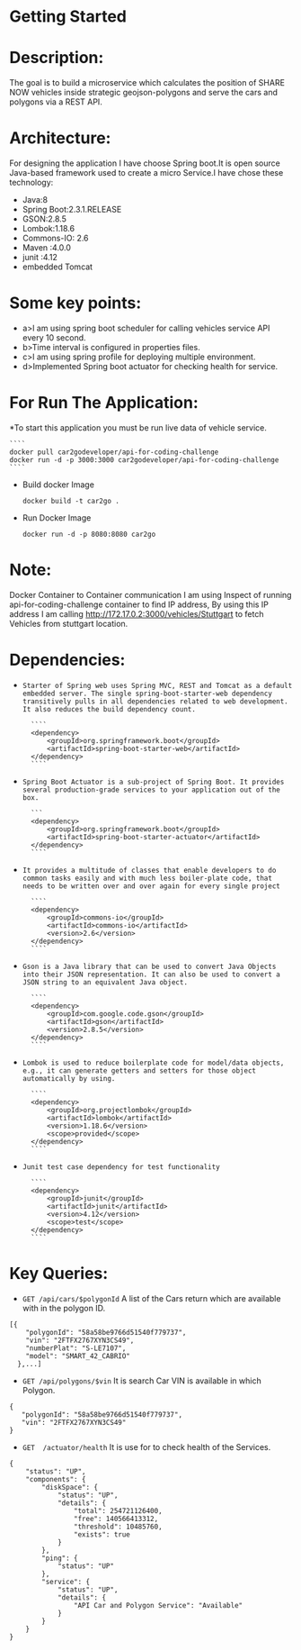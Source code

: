 # Getting Started

Description:
===========
  The goal is to build a microservice which calculates the position of SHARE NOW
  vehicles inside strategic geojson-polygons and serve the cars and polygons via a
  REST API.

Architecture:
============
For designing the application I have choose Spring boot.It is open source Java-based framework used to create a micro Service.I have chose these technology:

* Java:8
* Spring Boot:2.3.1.RELEASE
* GSON:2.8.5
* Lombok:1.18.6
* Commons-IO: 2.6 
* Maven :4.0.0
* junit :4.12
* embedded Tomcat

Some key points:
===============

* a>I am using spring boot scheduler for calling vehicles service API every 10 second.
* b>Time interval is configured in properties files.
* c>I am using spring profile for deploying multiple environment.
* d>Implemented Spring boot actuator for checking health for service.

For Run The Application:
=======================
*To start this application you must be run live data of vehicle service.

	````
	docker pull car2godeveloper/api-for-coding-challenge 
	docker run -d -p 3000:3000 car2godeveloper/api-for-coding-challenge
	````

* Build docker Image 

   ````
   docker build -t car2go .
   ````
   
* Run Docker Image

  ````
  docker run -d -p 8080:8080 car2go
  ````

Note:
=====
Docker Container to Container communication I am using Inspect of running api-for-coding-challenge container to find IP address,
By using this IP address I am calling http://172.17.0.2:3000/vehicles/Stuttgart to fetch Vehicles from stuttgart location.


Dependencies:
============
* `Starter of Spring web uses Spring MVC, REST and Tomcat as a default embedded server. The single spring-boot-starter-web dependency transitively pulls in all dependencies related to web development. It also reduces the build dependency count.`
  		
		````
		<dependency>
			<groupId>org.springframework.boot</groupId>
			<artifactId>spring-boot-starter-web</artifactId>
		</dependency>
		````
		
* `Spring Boot Actuator is a sub-project of Spring Boot. It provides several production-grade services to your application out of the box.`
      
     	```
		<dependency>
			<groupId>org.springframework.boot</groupId>
			<artifactId>spring-boot-starter-actuator</artifactId>
		</dependency>
		````
		
* `It provides a multitude of classes that enable developers to do common tasks easily and with much less boiler-plate code, that needs to be written over and over again for every single project`
	
      	````
		<dependency>
			<groupId>commons-io</groupId>
			<artifactId>commons-io</artifactId>
			<version>2.6</version>
		</dependency>
		````
		
* `Gson is a Java library that can be used to convert Java Objects into their JSON representation. It can also be used to convert a JSON string to an equivalent Java object.`
		
		````
		<dependency>
			<groupId>com.google.code.gson</groupId>
			<artifactId>gson</artifactId>
			<version>2.8.5</version>
		</dependency>
		````
		
* `Lombok is used to reduce boilerplate code for model/data objects, e.g., it can generate getters and setters for those object automatically by using.`
		
		````
		<dependency>
			<groupId>org.projectlombok</groupId>
			<artifactId>lombok</artifactId>
			<version>1.18.6</version>
			<scope>provided</scope>
		</dependency>
		````
		
* `Junit test case dependency for test functionality`
		
		````
		<dependency>
			<groupId>junit</groupId>
			<artifactId>junit</artifactId>
			<version>4.12</version>
			<scope>test</scope>
		</dependency>
		````

Key Queries:
===========
* `GET /api/cars/$polygonId`
A list of the Cars return which are available with in the polygon ID.

````
[{
    "polygonId": "58a58be9766d51540f779737",
    "vin": "2FTFX2767XYN3CS49",
    "numberPlat": "S-LE7107",
    "model": "SMART_42_CABRIO"
  },...]
````

* `GET /api/polygons/$vin`
It is search Car VIN is available in which Polygon. 

````
{
   "polygonId": "58a58be9766d51540f779737",
   "vin": "2FTFX2767XYN3CS49"
}
````

* `GET  /actuator/health`
It is use for to check health of the Services.

````
{
    "status": "UP",
    "components": {
        "diskSpace": {
            "status": "UP",
            "details": {
                "total": 254721126400,
                "free": 140566413312,
                "threshold": 10485760,
                "exists": true
            }
        },
        "ping": {
            "status": "UP"
        },
        "service": {
            "status": "UP",
            "details": {
                "API Car and Polygon Service": "Available"
            }
        }
    }
}
````